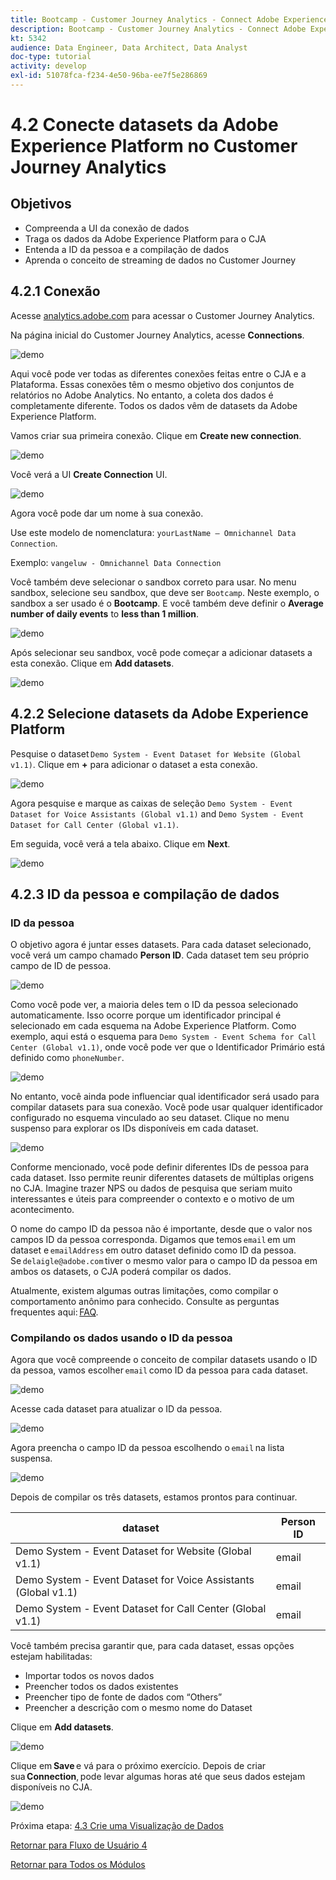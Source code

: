 ```yaml
---
title: Bootcamp - Customer Journey Analytics - Connect Adobe Experience Platform Datasets in Customer Journey Analytics - Brazil
description: Bootcamp - Customer Journey Analytics - Connect Adobe Experience Platform Datasets in Customer Journey Analytics - Brazil
kt: 5342
audience: Data Engineer, Data Architect, Data Analyst
doc-type: tutorial
activity: develop
exl-id: 51078fca-f234-4e50-96ba-ee7f5e286869
---
```

# 4.2 Conecte datasets da Adobe Experience Platform no Customer Journey Analytics

## Objetivos

- Compreenda a UI da conexão de dados 
- Traga os dados da Adobe Experience Platform para o CJA 
- Entenda a ID da pessoa e a compilação de dados 
- Aprenda o conceito de streaming de dados no Customer Journey

## 4.2.1 Conexão

Acesse [analytics.adobe.com](https://analytics.adobe.com) para acessar o Customer Journey Analytics.

Na página inicial do Customer Journey Analytics, acesse **Connections**. 

![demo](./images/cja2.png)

Aqui você pode ver todas as diferentes conexões feitas entre o CJA e a Plataforma. Essas conexões têm o mesmo objetivo dos conjuntos de relatórios no Adobe Analytics. No entanto, a coleta dos dados é completamente diferente. Todos os dados vêm de datasets da Adobe Experience Platform. 

Vamos criar sua primeira conexão. Clique em **Create new connection**.

![demo](./images/cja4.png)

Você verá a UI **Create Connection** UI.

![demo](./images/cja5.png)

Agora você pode dar um nome à sua conexão. 

Use este modelo de nomenclatura: `yourLastName – Omnichannel Data Connection`. 

Exemplo: `vangeluw - Omnichannel Data Connection`

Você também deve selecionar o sandbox correto para usar. No menu sandbox, selecione seu sandbox, que deve ser `Bootcamp`. Neste exemplo, o sandbox a ser usado é o **Bootcamp**. E você também deve definir o **Average number of daily events** to **less than 1 million**.

![demo](./images/cjasb.png)

Após selecionar seu sandbox, você pode começar a adicionar datasets a esta conexão. Clique em **Add datasets**.

![demo](./images/cjasb1.png)

## 4.2.2  Selecione datasets da Adobe Experience Platform

Pesquise o dataset `Demo System - Event Dataset for Website (Global v1.1)`. Clique em **+** para adicionar o dataset a esta conexão.

![demo](./images/cja7.png)

Agora pesquise e marque as caixas de seleção `Demo System - Event Dataset for Voice Assistants (Global v1.1)` and `Demo System - Event Dataset for Call Center (Global v1.1)`. 

Em seguida, você verá a tela abaixo. Clique em **Next**.

![demo](./images/cja9.png)

## 4.2.3 ID da pessoa e compilação de dados

### ID da pessoa

O objetivo agora é juntar esses datasets. Para cada dataset selecionado, você verá um campo chamado **Person ID**. Cada dataset tem seu próprio campo de ID de pessoa.

![demo](./images/cja11.png)

Como você pode ver, a maioria deles tem o ID da pessoa selecionado automaticamente. Isso ocorre porque um identificador principal é selecionado em cada esquema na Adobe Experience Platform. Como exemplo, aqui está o esquema para `Demo System - Event Schema for Call Center (Global v1.1)`, onde você pode ver que o Identificador Primário está definido como `phoneNumber`.

![demo](./images/cja13.png)

No entanto, você ainda pode influenciar qual identificador será usado para compilar datasets para sua conexão. Você pode usar qualquer identificador configurado no esquema vinculado ao seu dataset. Clique no menu suspenso para explorar os IDs disponíveis em cada dataset. 

![demo](./images/cja14.png)

Conforme mencionado, você pode definir diferentes IDs de pessoa para cada dataset. Isso permite reunir diferentes datasets de múltiplas origens no CJA. Imagine trazer NPS ou dados de pesquisa que seriam muito interessantes e úteis para compreender o contexto e o motivo de um acontecimento.

O nome do campo ID da pessoa não é importante, desde que o valor nos campos ID da pessoa corresponda. Digamos que temos `email` em um dataset e `emailAddress` em outro dataset definido como ID da pessoa. Se `delaigle@adobe.com` tiver o mesmo valor para o campo ID da pessoa em ambos os datasets, o CJA poderá compilar os dados. 

Atualmente, existem algumas outras limitações, como compilar o comportamento anônimo para conhecido. Consulte as perguntas frequentes aqui: [FAQ](https://experienceleague.adobe.com/docs/analytics-platform/using/cja-overview/cja-faq.html). 
 

### Compilando os dados usando o ID da pessoa

Agora que você compreende o conceito de compilar datasets usando o ID da pessoa, vamos escolher `email` como ID da pessoa para cada dataset. 

![demo](./images/cja15.png)

Acesse cada dataset para atualizar o ID da pessoa.

![demo](./images/cja12a.png)

Agora preencha o campo ID da pessoa escolhendo o `email` na lista suspensa. 

![demo](./images/cja17.png)

Depois de compilar os três datasets, estamos prontos para continuar. 

|  dataset       | Person ID | 
| ----------------- |-------------| 
| Demo System - Event Dataset for Website (Global v1.1) | email         | 
| Demo System - Event Dataset for Voice Assistants (Global v1.1) | email          | 
| Demo System - Event Dataset for Call Center (Global v1.1) | email         | 

Você também precisa garantir que, para cada dataset, essas opções estejam habilitadas: 

- Importar todos os novos dados
- Preencher todos os dados existentes
- Preencher tipo de fonte de dados com “Others”
- Preencher a descrição com o mesmo nome do Dataset

Clique em **Add datasets**.

![demo](./images/cja16.png)

Clique em **Save** e vá para o próximo exercício. Depois de criar sua **Connection**, pode levar algumas horas até que seus dados estejam disponíveis no CJA. 

![demo](./images/cja20.png)

Próxima etapa: [4.3 Crie uma Visualização de Dados](./ex3.md)

[Retornar para Fluxo de Usuário 4](./uc4.md)

[Retornar para Todos os Módulos](./../../overview.md)

